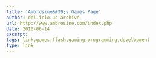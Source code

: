 ```yaml
---
title: 'Ambrosine&#39;s Games Page'
author: del.icio.us archive
url: http://www.ambrosine.com/index.php
date: 2010-06-14
excerpt: 
tags: link,games,flash,gaming,programming,development
type: link
---
```

